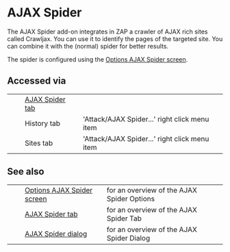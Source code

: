 # AJAX Spider #

The AJAX Spider add-on integrates in ZAP a crawler of AJAX rich sites called Crawljax. You can use it to identify the pages of the targeted site. You can combine it with the (normal) spider for better results.

The spider is configured using the [Options AJAX Spider screen][].

## Accessed via ##

<table> 
 <tbody>
  <tr> 
   <td>&nbsp;&nbsp;&nbsp;&nbsp;</td> 
   <td><a href="HelpAddonsSpiderAjaxTab" rel="nofollow">AJAX Spider tab</a></td> 
   <td></td> 
  </tr> 
  <tr> 
   <td>&nbsp;&nbsp;&nbsp;&nbsp;</td> 
   <td>History tab</td> 
   <td>'Attack/AJAX Spider...' right click menu item</td> 
  </tr> 
  <tr> 
   <td>&nbsp;&nbsp;&nbsp;&nbsp;</td> 
   <td>Sites tab</td> 
   <td>'Attack/AJAX Spider...' right click menu item</td> 
  </tr> 
 </tbody>
</table>

## See also ##

<table> 
 <tbody>
  <tr> 
   <td>&nbsp;&nbsp;&nbsp;&nbsp;</td> 
   <td><a href="HelpAddonsSpiderAjaxOptions" rel="nofollow">Options AJAX Spider screen</a></td> 
   <td>for an overview of the AJAX Spider Options</td> 
  </tr> 
  <tr> 
   <td>&nbsp;&nbsp;&nbsp;&nbsp;</td> 
   <td><a href="HelpAddonsSpiderAjaxTab" rel="nofollow">AJAX Spider tab</a></td> 
   <td>for an overview of the AJAX Spider Tab</td> 
  </tr> 
  <tr> 
   <td>&nbsp;&nbsp;&nbsp;&nbsp;</td> 
   <td><a href="HelpAddonsSpiderAjaxScandialog" rel="nofollow">AJAX Spider dialog</a></td> 
   <td>for an overview of the AJAX Spider Dialog</td> 
  </tr> 
 </tbody>
</table>


[Options AJAX Spider screen]: HelpAddonsSpiderAjaxOptions